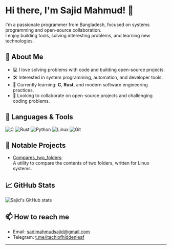 # Hi there, I'm Sajid Mahmud! 👋

I'm a passionate programmer from Bangladesh, focused on systems programming and open-source collaboration.  
I enjoy building tools, solving interesting problems, and learning new technologies.

## 🚀 About Me
- 💻 I love solving problems with code and building open-source projects.
- 🛠️ Interested in system programming, automation, and developer tools.
- 🌱 Currently learning: **C**, **Rust**, and modern software engineering practices.
- 🤝 Looking to collaborate on open-source projects and challenging coding problems.

## 🧰 Languages & Tools
![C](https://img.shields.io/badge/-C-00599C?logo=c&logoColor=white)
![Rust](https://img.shields.io/badge/-Rust-000000?logo=rust&logoColor=white)
![Python](https://img.shields.io/badge/-Python-3776AB?logo=python&logoColor=white)
![Linux](https://img.shields.io/badge/-Linux-FCC624?logo=linux&logoColor=black)
![Git](https://img.shields.io/badge/-Git-F05032?logo=git&logoColor=white)

## 📂 Notable Projects

- [Compares_two_folders](https://github.com/sms1sis/Compares_two_folders):  
  A utility to compare the contents of two folders, written for Linux systems.

## 📈 GitHub Stats
![Sajid's GitHub stats](https://github-readme-stats.vercel.app/api?username=sms1sis&show_icons=true&theme=default)

## 📫 How to reach me
- Email: [sadimahmudsajid@gmail.com](mailto:sadimahmudsajid@gmail.com)
- Telegram: [t.me/itachiofhiddenleaf](https://t.me/itachiofhiddenleaf)

---

<!---
sadimahmud2004/sms1sis is a ✨ special ✨ repository because its `README.md` (this file) appears on your GitHub profile.
You can click the Preview link to take a look at your changes.
--->
